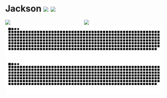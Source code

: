 # Jackson <img width="100px" src="https://hits-app.vercel.app/hits?url=https%3A%2F%2Fgithub.com%2Fneverabsolute" /> <img src="https://wakatime.com/badge/user/ed4716d8-684c-49bf-bac0-d88f6243796a.svg" />

<div>
    <img width="40%" align="left" src="https://lanyard.cnrad.dev/api/219150672166125568?bg=0d1117" />
    <img width="50%" align="right" src="https://github-readme-stats-git-masterrstaa-rickstaa.vercel.app/api?username=neverabsolute&count_private=true&include_all_commits=true&bg_color=0D1117&text_color=F3F3F3&title_color=E1E1E1&hide_border=true" />
</div>

![github contribution grid snake animation](https://raw.githubusercontent.com/neverabsolute/neverabsolute/output/github-contribution-grid-snake-dark.svg#gh-dark-mode-only)![github contribution grid snake animation](https://raw.githubusercontent.com/neverabsolute/neverabsolute/output/github-contribution-grid-snake.svg#gh-light-mode-only)
